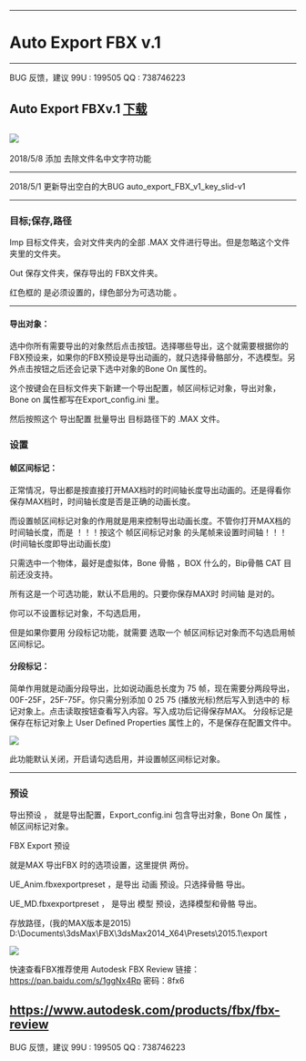 

---
# Auto Export FBX v.1


-------------

BUG 反馈，建议
99U : 199505
QQ : 738746223
## Auto Export FBXv.1  [下载](https://github.com/4698to/Joetime.linetool.bar/blob/master/Auto%20Export%20FBX/AutoExportFBX.rar)


![](https://github.com/4698to/Joetime.linetool.bar/blob/master/Auto%20Export%20FBX/UI.png)
--------------------------------------
2018/5/8
添加 去除文件名中文字符功能

-------------------------------------

2018/5/1 更新导出空白的大BUG auto_export_FBX_v1_key_slid-v1

----------------------------------------

### 目标;保存,路径

Imp 目标文件夹，会对文件夹内的全部 .MAX 文件进行导出。但是忽略这个文件夹里的文件夹。

Out 保存文件夹，保存导出的 FBX文件夹。

红色框的 是必须设置的，绿色部分为可选功能 。



--------------------
#### 导出对象：

选中你所有需要导出的对象然后点击按钮。选择哪些导出，这个就需要根据你的FBX预设来，如果你的FBX预设是导出动画的，就只选择骨骼部分，不选模型。另外点击按钮之后还会记录下选中对象的Bone On 属性的。

这个按键会在目标文件夹下新建一个导出配置，帧区间标记对象，导出对象，Bone on 属性都写在Export_config.ini 里。

然后按照这个 导出配置 批量导出 目标路径下的 .MAX 文件。



### 设置
#### 帧区间标记：

正常情况，导出都是按直接打开MAX档时的时间轴长度导出动画的。还是得看你保存MAX档时，时间轴长度是否是正确的动画长度。

而设置帧区间标记对象的作用就是用来控制导出动画长度。不管你打开MAX档的时间轴长度，而是 ！！！按这个 帧区间标记对象 的头尾帧来设置时间轴！！！(时间轴长度即导出动画长度)

只需选中一个物体，最好是虚拟体，Bone 骨骼 ，BOX 什么的，Bip骨骼 CAT 目前还没支持。

所有这是一个可选功能，默认不启用的。只要你保存MAX时 时间轴 是对的。

你可以不设置标记对象，不勾选启用，

但是如果你要用 分段标记功能，就需要 选取一个 帧区间标记对象而不勾选启用帧区间标记。



#### 分段标记：

简单作用就是动画分段导出，比如说动画总长度为 75 帧，现在需要分两段导出，00F-25F，25F-75F。你只需分别添加 0 25 75 (播放光标)然后写入到选中的 标记对象上。点击读取按钮查看写入内容。写入成功后记得保存MAX。
分段标记是保存在标记对象上 User Defined Properties 属性上的，不是保存在配置文件中。

![](https://github.com/4698to/Joetime.linetool.bar/blob/master/Auto%20Export%20FBX/anim_spli.png)

此功能默认关闭，开启请勾选启用，并设置帧区间标记对象。



---------

### 预设

导出预设 ， 就是导出配置，Export_config.ini 包含导出对象，Bone On 属性 ，帧区间标记对象。



FBX Export 预设

就是MAX 导出FBX 时的选项设置，这里提供 两份。

UE_Anim.fbxexportpreset ，是导出 动画 预设。只选择骨骼 导出。

UE_MD.fbxexportpreset ，  是导出 模型 预设，选择模型和骨骼 导出。

存放路径，(我的MAX版本是2015) D:\Documents\3dsMax\FBX\3dsMax2014_X64\Presets\2015.1\export

![](https://github.com/4698to/Joetime.linetool.bar/blob/master/Auto%20Export%20FBX/FBX_export.png)


快速查看FBX推荐使用  Autodesk FBX Review
链接：https://pan.baidu.com/s/1ggNx4Rp 密码：8fx6

https://www.autodesk.com/products/fbx/fbx-review
------------------------------
BUG 反馈，建议
99U : 199505
QQ : 738746223







